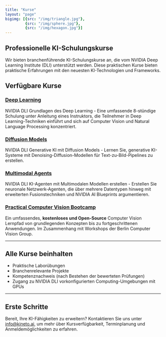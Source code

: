 ```yaml
---
title: "Kurse"
layout: "page"
bigimg: [{src: "/img/triangle.jpg"}, 
         {src: "/img/sphere.jpg"}, 
         {src: "/img/hexagon.jpg"}]
---
```


## Professionelle KI-Schulungskurse

Wir bieten branchenführende KI-Schulungskurse an, die vom NVIDIA Deep Learning Institute (DLI) unterstützt werden. Diese praktischen Kurse bieten praktische Erfahrungen mit den neuesten KI-Technologien und Frameworks.

## Verfügbare Kurse

### [Deep Learning](/courses/deep-learning/)
NVIDIA DLI Grundlagen des Deep Learning - Eine umfassende 8-stündige Schulung unter Anleitung eines Instruktors, die Teilnehmer in Deep Learning-Techniken einführt und sich auf Computer Vision und Natural Language Processing konzentriert.

### [Diffusion Models](/courses/diffusion-models/)
NVIDIA DLI Generative KI mit Diffusion Models - Lernen Sie, generative KI-Systeme mit Denoising-Diffusion-Modellen für Text-zu-Bild-Pipelines zu erstellen.

### [Multimodal Agents](/courses/multimodal-agents/)
NVIDIA DLI KI-Agenten mit Multimodalen Modellen erstellen - Erstellen Sie neuronale Netzwerk-Agenten, die über mehrere Datentypen hinweg mit erweiterten Fusionstechniken und NVIDIA AI Blueprints argumentieren.

### [Practical Computer Vision Bootcamp](/courses/practical-computer-vision-bootcamp/)
Ein umfassendes, **kostenloses und Open-Source** Computer Vision Lernpfad von grundlegenden Konzepten bis zu fortgeschrittenen Anwendungen. Im Zusammenhang mit Workshops der Berlin Computer Vision Group.

---

## Alle Kurse beinhalten
- Praktische Laborübungen
- Branchenrelevante Projekte
- Kompetenznachweis (nach Bestehen der bewerteten Prüfungen)
- Zugang zu NVIDIA DLI vorkonfigurierten Computing-Umgebungen mit GPUs

---

## Erste Schritte

Bereit, Ihre KI-Fähigkeiten zu erweitern? Kontaktieren Sie uns unter info@kineto.ai, um mehr über Kursverfügbarkeit, Terminplanung und Anmeldemöglichkeiten zu erfahren.